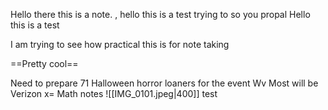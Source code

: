 Hello there this is a note.
, hello this is a test trying to so you propal
Hello this is a test

I am trying to see how practical this is for note taking

==Pretty cool==

Need to prepare 71 Halloween horror loaners for the event
Wv
Most will be Verizon x=
Math notes
  ![[IMG_0101.jpeg|400]]
  test